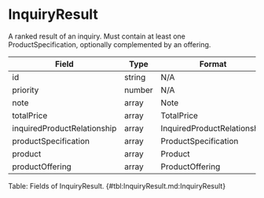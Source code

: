 <!--
    ATTENTION: This file was generated via gradle!
               Do NOT manually edit this file! Any such changes will be overwritten!
-->

# InquiryResult

A ranked result of an inquiry.
Must contain at least one ProductSpecification, optionally complemented by an offering.

| Field | Type | Format | Required |
|-------|---|--------|---|
| id | string | N/A | Yes |
| priority | number | N/A | No |
| note | array | Note | No |
| totalPrice | array | TotalPrice | No |
| inquiredProductRelationship | array | InquiredProductRelationship | No |
| productSpecification | array | ProductSpecification | Yes |
| product | array | Product | No |
| productOffering | array | ProductOffering | No |

Table: Fields of InquiryResult. {#tbl:InquiryResult.md:InquiryResult}
